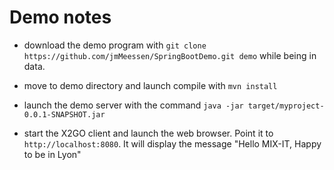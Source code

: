 # Demo notes

- download the demo program with `git clone https://github.com/jmMeessen/SpringBootDemo.git demo` while being in data.

- move to demo directory and launch compile with `mvn install` 

- launch the demo server with the command `java -jar target/myproject-0.0.1-SNAPSHOT.jar`

- start the X2GO client and launch the web browser. Point it to `http://localhost:8080`. It will display the message "Hello MIX-IT, Happy to be in Lyon"